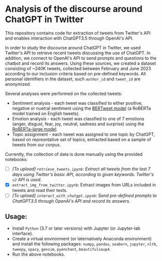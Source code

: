 # Analysis of the discourse around ChatGPT in Twitter
This repository contains code for extraction of tweets from Twitter's API and enables interaction with ChatGPT3.5 through OpenAI's API.

In order to study the discourse around ChatGPT in Twitter, we used Twitter's API to retrieve recent tweets discussing the use of ChatGPT.
In addition, we connect to OpenAI's API to send prompts and questions to the chatbot and record its answers.
Using these sources, we created a dataset consisting of ~240K tweets, collected between February and June 2023 according to our inclusion criteria based on pre-defined keywords.
All personal identifiers in the dataset, such ```author_id``` and ```tweet_id``` are anonymized.

Several analyses were performed on the collected tweets:
- Sentiment analysis - each tweet was classified to either positive, negative or nuetral sentiment using the [BERTweet model](https://huggingface.co/finiteautomata/bertweet-base-sentiment-analysis) (a RoBERTa model trained on English tweets).
- Emotion analysis - each tweet was classfied to one of 7 emotions (anger, disgust, fear, joy, neutral, sadness and surprise) using the [RoBERTa-large model](https://huggingface.co/j-hartmann/emotion-english-distilroberta-base).
- Topic assignment - each tweet was assigned to one topic by ChatGPT, based on represntative set of topics, extracted based on a sample of tweets from our corpus.

Currently, the collection of data is done manually using the provided notebooks:
- [ ] _[To upload] ```retrieve_tweets.ipynb```: Extract all tweets from the last 7 days using Twitter's basic API, according to given keywords. Twitter's ```v2``` API is used._
- [x] ```extract_img_from_twitter.ipynb```: Extract images from URLs included in tweets and read their texts.
- [ ] _[To upload] ```interact_with_chatgpt.ipynb```: Send pre-defined prompts to ChatGPT3.5 through OpenAI's API and record its answers._

## Usage:
- Install ```Python```  (3.7 or later versions) with Jupyter (or Jupyter-lab interface).
- Create a virtual environment (or laternatively Anaconda environment) and install the following packages: ```numpy```, ```pandas```, ```seaborn```, ```jupyter```, ```nltk```, ```tweepy```, ```spacy```, ```gensim```, ```pyenchant```, ```beautifulsoup4```.
- Run the above notebooks.
